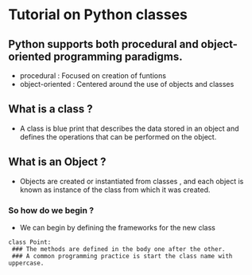 # Tutorial on Python classes

## Python supports both procedural and object-oriented programming paradigms.

- procedural : Focused on creation of funtions
- object-oriented : Centered around the use of objects and classes


## What is a class ?

- A class is blue print that describes the data stored in an object and defines the operations that can be performed on the object.

## What is an Object ?

- Objects are created or instantiated from classes , and each object is known as instance of the class from which it was created.

### So how do we begin ?

- We can begin by defining the frameworks for the new class

```
class Point:
 ### The methods are defined in the body one after the other.
 ### A common programming practice is start the class name with uppercase.

```